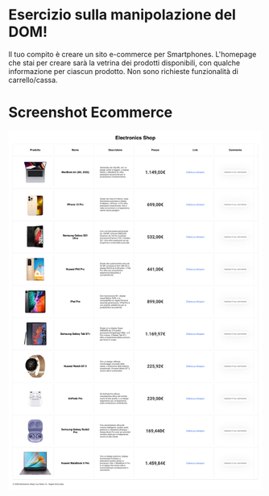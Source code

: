 # Esercizio sulla manipolazione del DOM!

Il  tuo  compito  è  creare  un  sito  e-commerce  per  Smartphones.
L'homepage che stai per creare sarà la vetrina dei prodotti disponibili, con qualche informazione per ciascun prodotto.
Non  sono  richieste  funzionalità  di  carrello/cassa.


# Screenshot Ecommerce

![screenshot ecommerce](screencapture-127-0-0-1-5500-index-html-2023-11-25-17_32_18.png)
